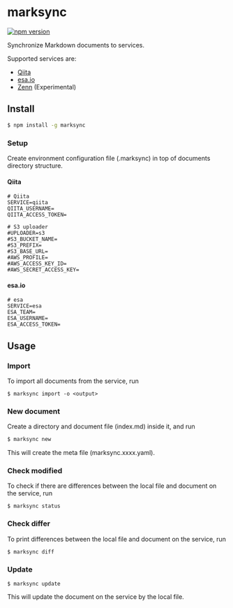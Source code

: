 # marksync

[![npm version](https://badge.fury.io/js/marksync.png)](https://badge.fury.io/js/marksync)

Synchronize Markdown documents to services.

Supported services are:

- [Qiita](https://qiita.com)
- [esa.io](https://esa.io)
- [Zenn](https://zenn.dev) (Experimental)

## Install

```bash
$ npm install -g marksync
```

### Setup

Create environment configuration file (.marksync) in top of documents directory structure.

#### Qiita

```
# Qiita
SERVICE=qiita
QIITA_USERNAME=
QIITA_ACCESS_TOKEN=

# S3 uploader
#UPLOADER=s3
#S3_BUCKET_NAME=
#S3_PREFIX=
#S3_BASE_URL=
#AWS_PROFILE=
#AWS_ACCESS_KEY_ID=
#AWS_SECRET_ACCESS_KEY=
```

#### esa.io

```
# esa
SERVICE=esa
ESA_TEAM=
ESA_USERNAME=
ESA_ACCESS_TOKEN=
```

## Usage

### Import

To import all documents from the service, run

```shell
$ marksync import -o <output>
```

### New document

Create a directory and document file (index.md) inside it, and run

```bash
$ marksync new
```

This will create the meta file (marksync.xxxx.yaml).

### Check modified

To check if there are differences between the local file and document on the service, run

```shell
$ marksync status
```

### Check differ

To print differences between the local file and document on the service, run

```shell
$ marksync diff
```

### Update

```shell
$ marksync update
```

This will update the document on the service by the local file.
